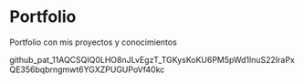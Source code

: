 # Portfolio
Portfolio con mis proyectos y conocimientos

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
